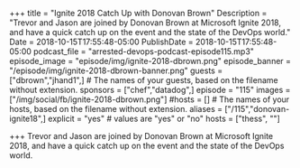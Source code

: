 +++
title = "Ignite 2018 Catch Up with Donovan Brown"
Description = "Trevor and Jason are joined by Donovan Brown at Microsoft Ignite 2018, and have a quick catch up on the event and the state of the DevOps world."
Date = 2018-10-15T17:55:48-05:00
PublishDate = 2018-10-15T17:55:48-05:00
podcast_file = "arrested-devops-podcast-episode115.mp3"
episode_image = "episode/img/ignite-2018-dbrown.png"
episode_banner = "/episode/img/ignite-2018-dbrown-banner.png"
guests = ["dbrown","jhand1",] # The names of your guests, based on the filename without extension.
sponsors = ["chef","datadog",]
episode = "115"
images = ["/img/social/fb/ignite-2018-dbrown.png"]
#hosts = [] # The names of your hosts, based on the filename without extension.
aliases = ["/115","donovan-ignite18",]
explicit = "yes" # values are "yes" or "no"
hosts = ["thess", ""]

+++
Trevor and Jason are joined by Donovan Brown at Microsoft Ignite 2018, and have a quick catch up on the event and the state of the DevOps world.
